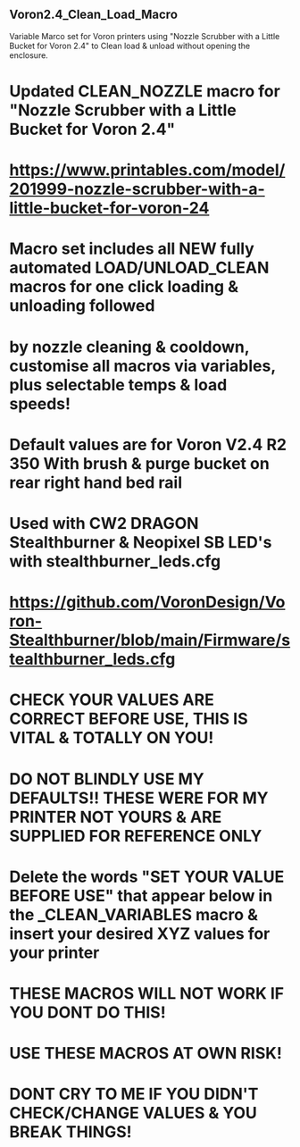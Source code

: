 ## Voron2.4_Clean_Load_Macro
Variable Marco set for Voron printers using "Nozzle Scrubber with a Little Bucket for Voron 2.4" to Clean load &amp; unload without opening the enclosure.

# Updated CLEAN_NOZZLE macro for "Nozzle Scrubber with a Little Bucket for Voron 2.4"
# https://www.printables.com/model/201999-nozzle-scrubber-with-a-little-bucket-for-voron-24
# Macro set includes all NEW fully automated LOAD/UNLOAD_CLEAN macros for one click loading & unloading followed 
# by nozzle cleaning & cooldown, customise all macros via variables, plus selectable temps & load speeds!

# Default values are for Voron V2.4 R2 350 With brush & purge bucket on rear right hand bed rail
# Used with CW2 DRAGON Stealthburner & Neopixel SB LED's with stealthburner_leds.cfg
# https://github.com/VoronDesign/Voron-Stealthburner/blob/main/Firmware/stealthburner_leds.cfg

# CHECK YOUR VALUES ARE CORRECT BEFORE USE, THIS IS VITAL & TOTALLY ON YOU!

# DO NOT BLINDLY USE MY DEFAULTS!! THESE WERE FOR MY PRINTER NOT YOURS & ARE SUPPLIED FOR REFERENCE ONLY

# Delete the words "SET YOUR VALUE BEFORE USE" that appear below in the _CLEAN_VARIABLES macro & insert your desired XYZ values for your printer
# THESE MACROS WILL NOT WORK IF YOU DONT DO THIS!

# USE THESE MACROS AT OWN RISK! 
# DONT CRY TO ME IF YOU DIDN'T CHECK/CHANGE VALUES & YOU BREAK THINGS!
